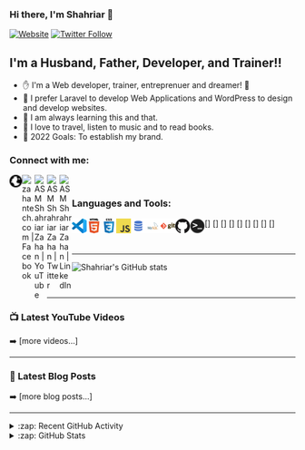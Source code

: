 ### Hi there, I'm Shahriar 👋

[![Website](https://img.shields.io/website?label=zahantech.com&style=for-the-badge&url=https%3A%2F%2Fzahantech.com)](https://zahantech.com)
[![Twitter Follow](https://img.shields.io/twitter/follow/imzahan?color=1DA1F2&logo=twitter&style=for-the-badge)](https://twitter.com/intent/follow?original_referer=https%3A%2F%2Fgithub.com%2Fimzahan&screen_name=imzahan)

## I'm a Husband, Father, Developer, and Trainer!!

- ✋ I'm a Web developer, trainer, entreprenuer and dreamer! 🌝
- 🏹 I prefer Laravel to develop Web Applications and WordPress to design and develop websites.
- 🎨 I am always learning this and that.
- 🎼 I love to travel, listen to music and to read books.
- 🥅 2022 Goals: To establish my brand.

### Connect with me:

[<img align="left" alt="zahantech.com" width="22px" src="https://raw.githubusercontent.com/iconic/open-iconic/master/svg/globe.svg" />][website]
[<img align="left" alt="zahantech.com | Facebook" width="22px" src="https://cdn.jsdelivr.net/npm/simple-icons@v3/icons/facebook.svg" />][facebook]
[<img align="left" alt="ASM Shahriar Zahan | YouTube" width="22px" src="https://cdn.jsdelivr.net/npm/simple-icons@v3/icons/youtube.svg" />][youtube]
[<img align="left" alt="ASM Shahriar Zahan | Twitter" width="22px" src="https://cdn.jsdelivr.net/npm/simple-icons@v3/icons/twitter.svg" />][twitter]
[<img align="left" alt="ASM Shahriar Zahan | LinkedIn" width="22px" src="https://cdn.jsdelivr.net/npm/simple-icons@v3/icons/linkedin.svg" />][linkedin]

<br />

### Languages and Tools:

[<img align="left" alt="Visual Studio Code" width="26px" src="https://raw.githubusercontent.com/github/explore/80688e429a7d4ef2fca1e82350fe8e3517d3494d/topics/visual-studio-code/visual-studio-code.png" />]
[<img align="left" alt="HTML5" width="26px" src="https://raw.githubusercontent.com/github/explore/80688e429a7d4ef2fca1e82350fe8e3517d3494d/topics/html/html.png" />]
[<img align="left" alt="CSS3" width="26px" src="https://raw.githubusercontent.com/github/explore/80688e429a7d4ef2fca1e82350fe8e3517d3494d/topics/css/css.png" />]
[<img align="left" alt="JavaScript" width="26px" src="https://raw.githubusercontent.com/github/explore/80688e429a7d4ef2fca1e82350fe8e3517d3494d/topics/javascript/javascript.png" />]
[<img align="left" alt="SQL" width="26px" src="https://raw.githubusercontent.com/github/explore/80688e429a7d4ef2fca1e82350fe8e3517d3494d/topics/sql/sql.png" />]
[<img align="left" alt="MySQL" width="26px" src="https://raw.githubusercontent.com/github/explore/80688e429a7d4ef2fca1e82350fe8e3517d3494d/topics/mysql/mysql.png" />]
[<img align="left" alt="Git" width="26px" src="https://raw.githubusercontent.com/github/explore/80688e429a7d4ef2fca1e82350fe8e3517d3494d/topics/git/git.png" />]
[<img align="left" alt="GitHub" width="26px" src="https://raw.githubusercontent.com/github/explore/78df643247d429f6cc873026c0622819ad797942/topics/github/github.png" />]
[<img align="left" alt="Terminal" width="26px" src="https://raw.githubusercontent.com/github/explore/80688e429a7d4ef2fca1e82350fe8e3517d3494d/topics/terminal/terminal.png" />]

<br />

---

![Shahriar's GitHub stats](https://github-readme-stats.vercel.app/api?username=shahriarz&show_icons=true&theme=radical)

<br />

---

### 📺 Latest YouTube Videos

<!-- YOUTUBE:START -->
<!-- YOUTUBE:END -->

➡️ [more videos...]

---

### 📕 Latest Blog Posts

<!-- BLOG-POST-LIST:START -->
<!-- BLOG-POST-LIST:END -->

➡️ [more blog posts...]

---

<details>
  <summary>:zap: Recent GitHub Activity</summary>
  
<!--START_SECTION:activity-->
<!--END_SECTION:activity-->

</details>

<details>
  <summary>:zap: GitHub Stats</summary>

  <img align="left" alt="codeSTACKr's GitHub Stats" src="https://github-readme-stats.codestackr.vercel.app/api?username=codeSTACKr&show_icons=true&hide_border=true" />

</details>

[website]: https://zahantech.com
[facebook]: https://www.facebook.com/zahantechbd
[twitter]: https://twitter.com/imzahan
[youtube]: https://youtube.com/shahriarzahan
[linkedin]: https://linkedin.com/in/shahriarzahan